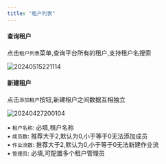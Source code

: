 ```yaml
---
title: "租户列表"
---
```


#### 查询租户

点击`租户列表`菜单,查询平台所有的租户,支持租户名搜索

![20240515221114](https://img.isxcode.com/picgo/20240515221114.png)

#### 新建租户

点击`添加租户`按钮,新建租户之间数据互相独立

![20240427200104](https://img.isxcode.com/picgo/20240427200104.png)

▪ `租户名称`: 必填,租户名称 <br/>
▪ `成员数`: 推荐大于2,默认为0,小于等于0无法添加成员 <br/>
▪ `作业流数`: 推荐大于2,默认为0,小于等于0无法新建作业流 <br/>
▪ `管理员`: 必填,可配置多个租户管理员